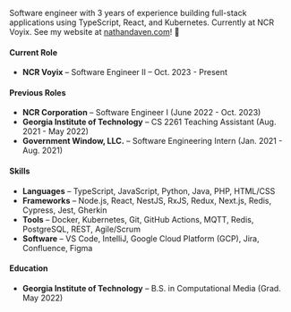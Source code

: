 Software engineer with 3 years of experience building full-stack applications using TypeScript, React, and
Kubernetes. Currently at NCR Voyix. See my website at [nathandaven.com](https://nathandaven.com)! 🤞

#### Current Role
- **NCR Voyix** – Software Engineer II – Oct. 2023 - Present

#### Previous Roles
- **NCR Corporation** – Software Engineer I (June 2022 - Oct. 2023)
- **Georgia Institute of Technology** – CS 2261 Teaching Assistant (Aug. 2021 - May 2022)
- **Government Window, LLC.** – Software Engineering Intern (Jan. 2021 - Aug. 2021)

#### Skills
- **Languages** – TypeScript, JavaScript, Python, Java, PHP, HTML/CSS
- **Frameworks** – Node.js, React, NestJS, RxJS, Redux, Next.js, Redis, Cypress, Jest, Gherkin
- **Tools** – Docker, Kubernetes, Git, GitHub Actions, MQTT, Redis, PostgreSQL, REST, Agile/Scrum
- **Software** – VS Code, IntelliJ, Google Cloud Platform (GCP), Jira, Confluence, Figma

#### Education
- **Georgia Institute of Technology** – B.S. in Computational Media (Grad. May 2022)
